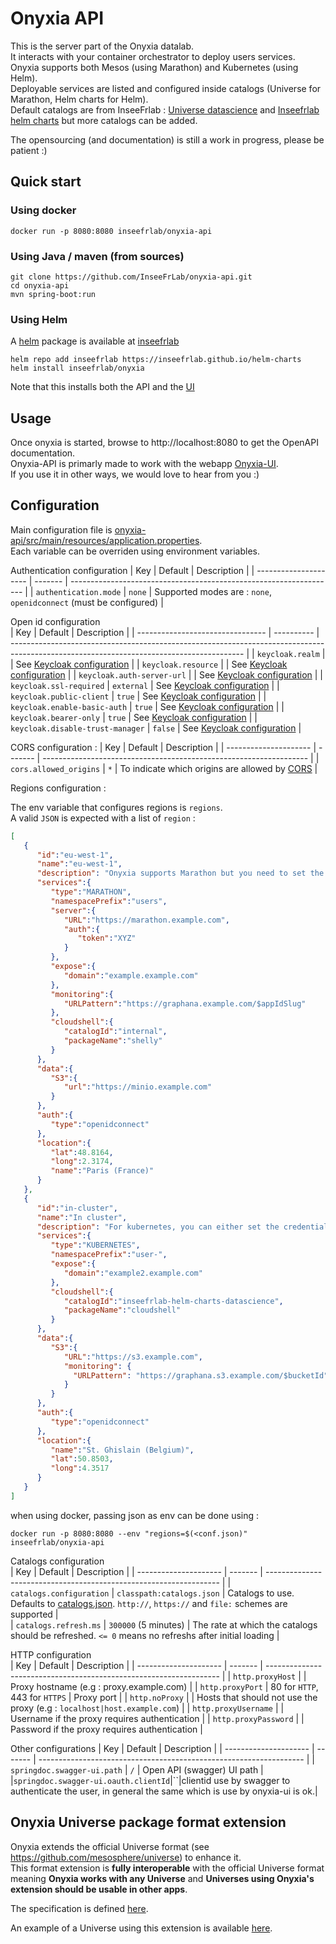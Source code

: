 # Onyxia API

This is the server part of the Onyxia datalab.  
It interacts with your container orchestrator to deploy users services.  
Onyxia supports both Mesos (using Marathon) and Kubernetes (using Helm).  
Deployable services are listed and configured inside catalogs (Universe for Marathon, Helm charts for Helm).  
Default catalogs are from InseeFrlab : [Universe datascience](https://github.com/InseeFrLab/Universe-Datascience) and [Inseefrlab helm charts](https://github.com/InseeFrLab/helm-charts) but more catalogs can be added.

The opensourcing (and documentation) is still a work in progress, please be patient :)

## Quick start

### Using docker

```
docker run -p 8080:8080 inseefrlab/onyxia-api
```

### Using Java / maven (from sources)

```
git clone https://github.com/InseeFrLab/onyxia-api.git
cd onyxia-api
mvn spring-boot:run
```

### Using Helm

A [helm](helm.sh) package is available at [inseefrlab](https://github.com/InseeFrLab/helm-charts)

```
helm repo add inseefrlab https://inseefrlab.github.io/helm-charts
helm install inseefrlab/onyxia
```

Note that this installs both the API and the [UI](https://github.com/inseefrlab/onyxia-ui)

## Usage

Once onyxia is started, browse to http://localhost:8080 to get the OpenAPI documentation.  
Onyxia-API is primarly made to work with the webapp [Onyxia-UI](https://github.com/inseefrlab/onyxia-ui).  
If you use it in other ways, we would love to hear from you :)

## Configuration

Main configuration file is [onyxia-api/src/main/resources/application.properties](onyxia-api/src/main/resources/application.properties).  
Each variable can be overriden using environment variables.

Authentication configuration
| Key | Default | Description |
| --------------------- | ------- | ------------------------------------------------------------------ |
| `authentication.mode` | `none` | Supported modes are : `none`, `openidconnect` (must be configured) |

Open id configuration  
| Key | Default | Description |
| -------------------------------- | ---------- | ---------------------------------------------------------------------------------------------------------------------------------------- |
| `keycloak.realm` | | See [Keycloak configuration](https://www.keycloak.org/docs/latest/securing_apps/#_java_adapter_config) |
| `keycloak.resource` | | See [Keycloak configuration](https://www.keycloak.org/docs/latest/securing_apps/#_java_adapter_config) |
| `keycloak.auth-server-url` | | See [Keycloak configuration](https://www.keycloak.org/docs/latest/securing_apps/#_java_adapter_config) |
| `keycloak.ssl-required` | `external` | See [Keycloak configuration](https://www.keycloak.org/docs/latest/securing_apps/#_java_adapter_config) |
| `keycloak.public-client` | `true` | See [Keycloak configuration](https://www.keycloak.org/docs/latest/securing_apps/#_java_adapter_config) |
| `keycloak.enable-basic-auth` | `true` | See [Keycloak configuration](https://www.keycloak.org/docs/latest/securing_apps/#_java_adapter_config) |
| `keycloak.bearer-only` | `true` | See [Keycloak configuration](https://www.keycloak.org/docs/latest/securing_apps/#_java_adapter_config) |
| `keycloak.disable-trust-manager` | `false` | See [Keycloak configuration](https://www.keycloak.org/docs/latest/securing_apps/#_java_adapter_config) |

CORS configuration :
| Key | Default | Description |
| --------------------- | ------- | ------------------------------------------------------------------ |
| `cors.allowed_origins` | `*` | To indicate which origins are allowed by [CORS](https://developer.mozilla.org/en-US/docs/Web/HTTP/CORS) |

Regions configuration :

The env variable that configures regions is `regions`.  
A valid `JSON` is expected with a list of `region` :

```JSON
[
   {
      "id":"eu-west-1",
      "name":"eu-west-1",
      "description": "Onyxia supports Marathon but you need to set the credentials to connect to the API.",
      "services":{
         "type":"MARATHON",
         "namespacePrefix":"users",
         "server":{
            "URL":"https://marathon.example.com",
            "auth":{
               "token":"XYZ"
            }
         },
         "expose":{
            "domain":"example.example.com"
         },
         "monitoring":{
            "URLPattern":"https://graphana.example.com/$appIdSlug"
         },
         "cloudshell":{
            "catalogId":"internal",
            "packageName":"shelly"
         }
      },
      "data":{
         "S3":{
            "url":"https://minio.example.com"
         }
      },
      "auth":{
         "type":"openidconnect"
      },
      "location":{
         "lat":48.8164,
         "long":2.3174,
         "name":"Paris (France)"
      }
   },
   {
      "id":"in-cluster",
      "name":"In cluster",
      "description": "For kubernetes, you can either set the credentials yourself or use the default in-cluster configuration.",
      "services":{
         "type":"KUBERNETES",
         "namespacePrefix":"user-",
         "expose":{
            "domain":"example2.example.com"
         },
         "cloudshell":{
            "catalogId":"inseefrlab-helm-charts-datascience",
            "packageName":"cloudshell"
         }
      },
      "data":{
         "S3":{
            "URL":"https://s3.example.com",
            "monitoring": {
              "URLPattern": "https://graphana.s3.example.com/$bucketId"
            }
         }
      },
      "auth":{
         "type":"openidconnect"
      },
      "location":{
         "name":"St. Ghislain (Belgium)",
         "lat":50.8503,
         "long":4.3517
      }
   }
]
```

when using docker, passing json as env can be done using :

```shell
docker run -p 8080:8080 --env "regions=$(<conf.json)" inseefrlab/onyxia-api
```

Catalogs configuration  
| Key | Default | Description |
| --------------------- | ------- | ------------------------------------------------------------------ |
| `catalogs.configuration` | `classpath:catalogs.json` | Catalogs to use. Defaults to [catalogs.json](onyxia-api/src/main/resources/catalogs.json). `http://`, `https://` and `file:` schemes are supported |  
| `catalogs.refresh.ms` | `300000` (5 minutes) | The rate at which the catalogs should be refreshed. `<= 0` means no refreshs after initial loading |

HTTP configuration  
| Key | Default | Description |
| --------------------- | ------- | ------------------------------------------------------------------ |
| `http.proxyHost` | | Proxy hostname (e.g : proxy.example.com) |
| `http.proxyPort` | 80 for `HTTP`, 443 for `HTTPS` | Proxy port |
| `http.noProxy` | | Hosts that should not use the proxy (e.g : `localhost|host.example.com`) |
| `http.proxyUsername` | | Username if the proxy requires authentication |
| `http.proxyPassword` | | Password if the proxy requires authentication |

Other configurations
| Key | Default | Description |
| --------------------- | ------- | ------------------------------------------------------------------ |
| `springdoc.swagger-ui.path` | `/` | Open API (swagger) UI path |
|`springdoc.swagger-ui.oauth.clientId`|``|clientid use by swagger to authenticate the user, in general the same which is use by onyxia-ui is ok.|

## Onyxia Universe package format extension

Onyxia extends the official Universe format (see https://github.com/mesosphere/universe) to enhance it.  
This format extension is **fully interoperable** with the official Universe format meaning **Onyxia works with any Universe** and **Universes using Onyxia's extension should be usable in other apps**.

The specification is defined [here](docs/specification/README.md).

An example of a Universe using this extension is available [here](https://github.com/inseefrlab/Universe-Datascience).
